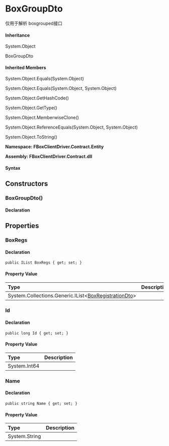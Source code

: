 # BoxGroupDto

仅用于解析 boxgrouped接口

#### Inheritance

System.Object

BoxGroupDto

#### Inherited Members

System.Object.Equals\(System.Object\)

System.Object.Equals\(System.Object, System.Object\)

System.Object.GetHashCode\(\)

System.Object.GetType\(\)

System.Object.MemberwiseClone\(\)

System.Object.ReferenceEquals\(System.Object, System.Object\)

System.Object.ToString\(\)

**Namespace: FBoxClientDriver.Contract.Entity**

**Assembly: FBoxClientDriver.Contract.dll**

#### Syntax <a id="FBoxClientDriver_Contract_Entity_BoxGroupDto_syntax"></a>

## Constructors <a id="constructors"></a>

### BoxGroupDto\(\) <a id="FBoxClientDriver_Contract_Entity_BoxGroupDto__ctor"></a>

#### Declaration

## Properties <a id="properties"></a>

### BoxRegs <a id="FBoxClientDriver_Contract_Entity_BoxGroupDto_BoxRegs"></a>

#### Declaration

```text
public IList BoxRegs { get; set; }
```

#### Property Value

| Type | Description |
| :--- | :--- |
| System.Collections.Generic.IList&lt;[BoxRegistrationDto](https://docs.flexem.net/fbox/zh-cn/sdk/FBoxClientDriver.Contract.Entity.BoxRegistrationDto.html)&gt; |  |

### Id <a id="FBoxClientDriver_Contract_Entity_BoxGroupDto_Id"></a>

#### Declaration

```text
public long Id { get; set; }
```

#### Property Value

| Type | Description |
| :--- | :--- |
| System.Int64 |  |

### Name <a id="FBoxClientDriver_Contract_Entity_BoxGroupDto_Name"></a>

#### Declaration

```text
public string Name { get; set; }
```

#### Property Value

| Type | Description |
| :--- | :--- |
| System.String |  |


